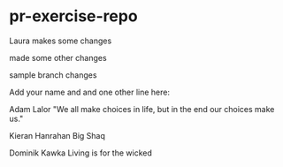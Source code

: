 # pr-exercise-repo

Laura makes some changes

made some other changes


sample branch changes

Add your name and and one other line here:


Adam Lalor
"We all make choices in life, but in the end our choices make us." 

Kieran Hanrahan
Big Shaq

Dominik Kawka
Living is for the wicked
